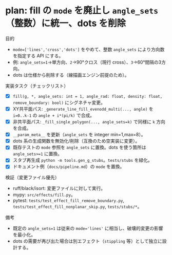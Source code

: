 # plan: fill の `mode` を廃止し `angle_sets`（整数）に統一、dots を削除

目的
- `mode=['lines','cross','dots']` をやめて、整数 `angle_sets` により方向数を指定する API にする。
- 例: `angle_sets=1`→単方向、`2`→90°クロス（現行 cross）、`3`→60°間隔の3方向。
- dots は仕様から削除する（線描画エンジン前提のため）。

実装タスク（チェックリスト）
- [x] `fill(g, *, angle_sets: int = 1, angle_rad: float, density: float, remove_boundary: bool)` にシグネチャ変更。
- [x] XY共平面パス: `_generate_line_fill_evenodd_multi(..., angle)` を `i=0..k-1` の `angle + i*(pi/k)` で合成。
- [x] 非共平面パス: `_fill_single_polygon(..., angle_sets=k)` で同様に `k` 方向を合成。
- [x] `__param_meta__` を更新（`angle_sets` を integer min=1,max=8）。
- [x] dots 系の生成関数を無効化/削除（互換のため空実装に変更）。
- [x] 既存テストの `mode` 参照を `angle_sets` に置換。dots を使う箇所は `angle_sets>=1` に置換。
- [x] スタブ再生成 `python -m tools.gen_g_stubs`。`tests/stubs` を緑化。
- [x] ドキュメント例（`docs/pipeline.md`）の `mode` を置換。

検証（変更ファイル優先）
- ruff/black/isort: 変更ファイルに対して実行。
- mypy: `src/effects/fill.py`。
- pytest: `tests/test_effect_fill_remove_boundary.py`, `tests/test_effect_fill_nonplanar_skip.py`, `tests/stubs/*`。

備考
- 既定の `angle_sets=1` は従来の `mode='lines'` に相当し、破壊的変更の影響を最小化。
- dots の需要が再び出た場合は別エフェクト（`stippling` 等）として独立に設計する。

